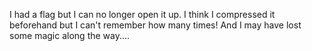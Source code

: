 I had a flag but I can no longer open it up. I think I compressed it beforehand but I can't remember how many times! And I may have lost some magic along the way....
